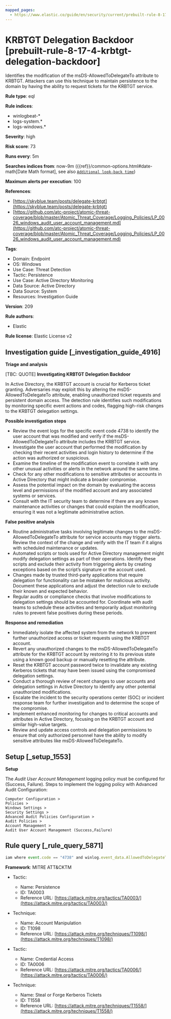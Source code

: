 ```yaml
---
mapped_pages:
  - https://www.elastic.co/guide/en/security/current/prebuilt-rule-8-17-4-krbtgt-delegation-backdoor.html
---
```


# KRBTGT Delegation Backdoor [prebuilt-rule-8-17-4-krbtgt-delegation-backdoor]

Identifies the modification of the msDS-AllowedToDelegateTo attribute to KRBTGT. Attackers can use this technique to maintain persistence to the domain by having the ability to request tickets for the KRBTGT service.

**Rule type**: eql

**Rule indices**:

* winlogbeat-*
* logs-system.*
* logs-windows.*

**Severity**: high

**Risk score**: 73

**Runs every**: 5m

**Searches indices from**: now-9m ({{ref}}/common-options.html#date-math[Date Math format], see also [`Additional look-back time`](docs-content://solutions/security/detect-and-alert/create-detection-rule.md#rule-schedule))

**Maximum alerts per execution**: 100

**References**:

* [https://skyblue.team/posts/delegate-krbtgt](https://skyblue.team/posts/delegate-krbtgt)
* [https://github.com/atc-project/atomic-threat-coverage/blob/master/Atomic_Threat_Coverage/Logging_Policies/LP_0026_windows_audit_user_account_management.md](https://github.com/atc-project/atomic-threat-coverage/blob/master/Atomic_Threat_Coverage/Logging_Policies/LP_0026_windows_audit_user_account_management.md)

**Tags**:

* Domain: Endpoint
* OS: Windows
* Use Case: Threat Detection
* Tactic: Persistence
* Use Case: Active Directory Monitoring
* Data Source: Active Directory
* Data Source: System
* Resources: Investigation Guide

**Version**: 209

**Rule authors**:

* Elastic

**Rule license**: Elastic License v2

## Investigation guide [_investigation_guide_4916]

**Triage and analysis**

[TBC: QUOTE]
**Investigating KRBTGT Delegation Backdoor**

In Active Directory, the KRBTGT account is crucial for Kerberos ticket granting. Adversaries may exploit this by altering the msDS-AllowedToDelegateTo attribute, enabling unauthorized ticket requests and persistent domain access. The detection rule identifies such modifications by monitoring specific event actions and codes, flagging high-risk changes to the KRBTGT delegation settings.

**Possible investigation steps**

* Review the event logs for the specific event code 4738 to identify the user account that was modified and verify if the msDS-AllowedToDelegateTo attribute includes the KRBTGT service.
* Investigate the user account that performed the modification by checking their recent activities and login history to determine if the action was authorized or suspicious.
* Examine the timeline of the modification event to correlate it with any other unusual activities or alerts in the network around the same time.
* Check for any other modifications to sensitive attributes or accounts in Active Directory that might indicate a broader compromise.
* Assess the potential impact on the domain by evaluating the access level and permissions of the modified account and any associated systems or services.
* Consult with the IT security team to determine if there are any known maintenance activities or changes that could explain the modification, ensuring it was not a legitimate administrative action.

**False positive analysis**

* Routine administrative tasks involving legitimate changes to the msDS-AllowedToDelegateTo attribute for service accounts may trigger alerts. Review the context of the change and verify with the IT team if it aligns with scheduled maintenance or updates.
* Automated scripts or tools used for Active Directory management might modify delegation settings as part of their operations. Identify these scripts and exclude their activity from triggering alerts by creating exceptions based on the script’s signature or the account used.
* Changes made by trusted third-party applications that require delegation for functionality can be mistaken for malicious activity. Document these applications and adjust the detection rule to exclude their known and expected behavior.
* Regular audits or compliance checks that involve modifications to delegation settings should be accounted for. Coordinate with audit teams to schedule these activities and temporarily adjust monitoring rules to prevent false positives during these periods.

**Response and remediation**

* Immediately isolate the affected system from the network to prevent further unauthorized access or ticket requests using the KRBTGT account.
* Revert any unauthorized changes to the msDS-AllowedToDelegateTo attribute for the KRBTGT account by restoring it to its previous state using a known good backup or manually resetting the attribute.
* Reset the KRBTGT account password twice to invalidate any existing Kerberos tickets that may have been issued using the compromised delegation settings.
* Conduct a thorough review of recent changes to user accounts and delegation settings in Active Directory to identify any other potential unauthorized modifications.
* Escalate the incident to the security operations center (SOC) or incident response team for further investigation and to determine the scope of the compromise.
* Implement enhanced monitoring for changes to critical accounts and attributes in Active Directory, focusing on the KRBTGT account and similar high-value targets.
* Review and update access controls and delegation permissions to ensure that only authorized personnel have the ability to modify sensitive attributes like msDS-AllowedToDelegateTo.


## Setup [_setup_1553]

**Setup**

The *Audit User Account Management* logging policy must be configured for (Success, Failure). Steps to implement the logging policy with Advanced Audit Configuration:

```
Computer Configuration >
Policies >
Windows Settings >
Security Settings >
Advanced Audit Policies Configuration >
Audit Policies >
Account Management >
Audit User Account Management (Success,Failure)
```


## Rule query [_rule_query_5871]

```js
iam where event.code == "4738" and winlog.event_data.AllowedToDelegateTo : "*krbtgt*"
```

**Framework**: MITRE ATT&CKTM

* Tactic:

    * Name: Persistence
    * ID: TA0003
    * Reference URL: [https://attack.mitre.org/tactics/TA0003/](https://attack.mitre.org/tactics/TA0003/)

* Technique:

    * Name: Account Manipulation
    * ID: T1098
    * Reference URL: [https://attack.mitre.org/techniques/T1098/](https://attack.mitre.org/techniques/T1098/)

* Tactic:

    * Name: Credential Access
    * ID: TA0006
    * Reference URL: [https://attack.mitre.org/tactics/TA0006/](https://attack.mitre.org/tactics/TA0006/)

* Technique:

    * Name: Steal or Forge Kerberos Tickets
    * ID: T1558
    * Reference URL: [https://attack.mitre.org/techniques/T1558/](https://attack.mitre.org/techniques/T1558/)



